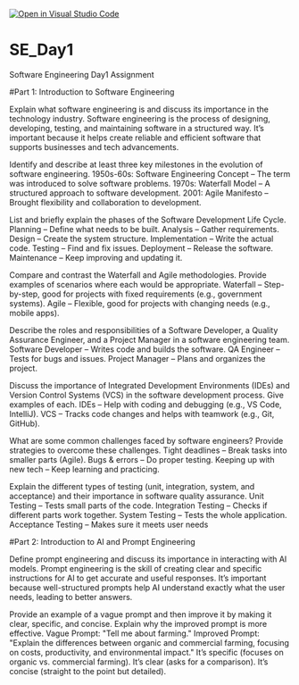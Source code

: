 [![Open in Visual Studio Code](https://classroom.github.com/assets/open-in-vscode-2e0aaae1b6195c2367325f4f02e2d04e9abb55f0b24a779b69b11b9e10269abc.svg)](https://classroom.github.com/online_ide?assignment_repo_id=18498524&assignment_repo_type=AssignmentRepo)
# SE_Day1
Software Engineering Day1 Assignment

#Part 1: Introduction to Software Engineering

Explain what software engineering is and discuss its importance in the technology industry.
Software engineering is the process of designing, developing, testing, and maintaining software in a structured way.
It’s important because it helps create reliable and efficient software that supports businesses and tech advancements.

Identify and describe at least three key milestones in the evolution of software engineering.
1950s-60s: Software Engineering Concept – The term was introduced to solve software problems.
1970s: Waterfall Model – A structured approach to software development.
2001: Agile Manifesto – Brought flexibility and collaboration to development.

List and briefly explain the phases of the Software Development Life Cycle.
Planning – Define what needs to be built.
Analysis – Gather requirements.
Design – Create the system structure.
Implementation – Write the actual code.
Testing – Find and fix issues.
Deployment – Release the software.
Maintenance – Keep improving and updating it.

Compare and contrast the Waterfall and Agile methodologies. Provide examples of scenarios where each would be appropriate.
Waterfall – Step-by-step, good for projects with fixed requirements (e.g., government systems).
Agile – Flexible, good for projects with changing needs (e.g., mobile apps).


Describe the roles and responsibilities of a Software Developer, a Quality Assurance Engineer, and a Project Manager in a software engineering team.
Software Developer – Writes code and builds the software.
QA Engineer – Tests for bugs and issues.
Project Manager – Plans and organizes the project.

Discuss the importance of Integrated Development Environments (IDEs) and Version Control Systems (VCS) in the software development process. Give examples of each.
IDEs – Help with coding and debugging (e.g., VS Code, IntelliJ).
VCS – Tracks code changes and helps with teamwork (e.g., Git, GitHub).

What are some common challenges faced by software engineers? Provide strategies to overcome these challenges.
Tight deadlines – Break tasks into smaller parts (Agile).
Bugs & errors – Do proper testing.
Keeping up with new tech – Keep learning and practicing.

Explain the different types of testing (unit, integration, system, and acceptance) and their importance in software quality assurance.
Unit Testing – Tests small parts of the code.
Integration Testing – Checks if different parts work together.
System Testing – Tests the whole application.
Acceptance Testing – Makes sure it meets user needs

#Part 2: Introduction to AI and Prompt Engineering


Define prompt engineering and discuss its importance in interacting with AI models.
Prompt engineering is the skill of creating clear and specific instructions for AI to get accurate and useful responses. 
It’s important because well-structured prompts help AI understand exactly what the user needs, leading to better answers.

Provide an example of a vague prompt and then improve it by making it clear, specific, and concise. Explain why the improved prompt is more effective.
Vague Prompt: "Tell me about farming."
Improved Prompt: "Explain the differences between organic and commercial farming, focusing on costs, productivity, and environmental impact."
It’s specific (focuses on organic vs. commercial farming).
It’s clear (asks for a comparison).
It’s concise (straight to the point but detailed).

